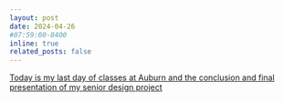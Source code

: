 ```yaml
---
layout: post
date: 2024-04-26 
#07:59:00-0400
inline: true
related_posts: false
---
```



[Today is my last day of classes at Auburn and the conclusion and final presentation of my senior design project](/blog/2024/DNAM-Conclusion/)

